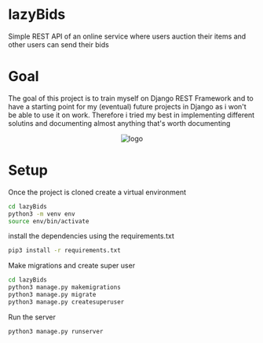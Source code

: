 # lazyBids
Simple REST API of an online service where users auction their items and other users can send their bids

# Goal
The goal of this project is to train myself on Django REST Framework and to have a starting point for my (eventual) future projects in Django as i won't be able to use it on work. Therefore i tried my best in implementing different solutins and documenting almost anything that's worth documenting

<p align="center">
  <img src="https://www.django-rest-framework.org/img/logo.png" alt="logo"/>
</p>


# Setup

Once the project is cloned create a virtual environment

```bash
cd lazyBids
python3 -m venv env
source env/bin/activate 
```

install the dependencies using the requirements.txt

```bash
pip3 install -r requirements.txt
```
Make migrations and create super user
```bash
cd lazyBids
python3 manage.py makemigrations
python3 manage.py migrate
python3 manage.py createsuperuser
```
Run the server

```bash
python3 manage.py runserver
```

